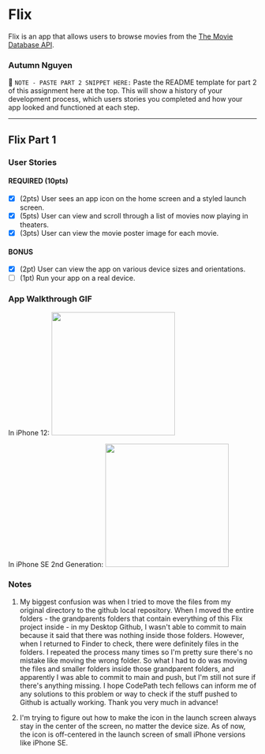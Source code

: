# Flix
Flix is an app that allows users to browse movies from the [The Movie Database API](http://docs.themoviedb.apiary.io/#).

### Autumn Nguyen

📝 `NOTE - PASTE PART 2 SNIPPET HERE:` Paste the README template for part 2 of this assignment here at the top. This will show a history of your development process, which users stories you completed and how your app looked and functioned at each step.

---

## Flix Part 1

### User Stories

#### REQUIRED (10pts)
- [x] (2pts) User sees an app icon on the home screen and a styled launch screen.
- [x] (5pts) User can view and scroll through a list of movies now playing in theaters.
- [x] (3pts) User can view the movie poster image for each movie.

#### BONUS
- [x] (2pt) User can view the app on various device sizes and orientations.
- [ ] (1pt) Run your app on a real device.

### App Walkthrough GIF
In iPhone 12:
<img src="http://g.recordit.co/IEkdEBQbH7.gif" width=250><br>
 
In iPhone SE 2nd Generation:
<img src="http://g.recordit.co/uSAh8MdMnH.gif" width=250><br>

### Notes
1) My biggest confusion was when I tried to move the files from my original directory to the github local repository. When I moved the entire folders - the grandparents folders that contain everything of this Flix project inside - in my Desktop Github, I wasn't able to commit to main because it said that there was nothing inside those folders. However, when I returned to Finder to check, there were definitely files in the folders. I repeated the process many times so I'm pretty sure there's no mistake like moving the wrong folder. So what I had to do was moving the files and smaller folders inside those grandparent folders, and apparently I was able to commit to main and push, but I'm still not sure if there's anything missing. I hope CodePath tech fellows can inform me of any solutions to this problem or way to check if the stuff pushed to Github is actually working. Thank you very much in advance!

2) I'm trying to figure out how to make the icon in the launch screen always stay in the center of the screen, no matter the device size. As of now, the icon is off-centered in the launch screen of small iPhone versions like iPhone SE.
